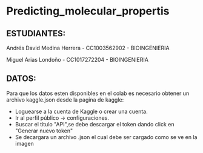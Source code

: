 # Predicting_molecular_propertis
## ESTUDIANTES:
Andrés David Medina Herrera - CC1003562902 - BIOINGENIERIA

Miguel Arias Londoño - CC1017272204 - BIOINGENIERIA
## DATOS:
Para que los datos esten disponibles en el colab es necesario obtener un archivo kaggle.json desde la pagina de kaggle:
- Loguearse a la cuenta de Kaggle o crear una cuenta.
- Ir al perfil público -> configuraciones.
- Buscar el titulo "API",se debe descargar el token dando click en "Generar nuevo token"
- Se decargara un archivo .json el cual debe ser cargado como se ve en la imagen
